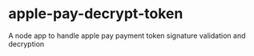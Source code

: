 # apple-pay-decrypt-token
A node app to handle apple pay payment token signature validation and decryption
